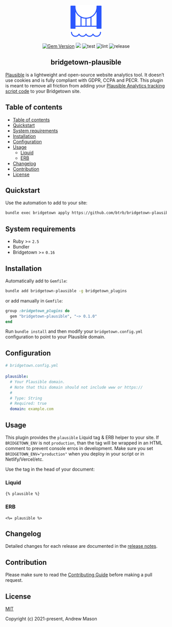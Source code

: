 <p align="center">
  <a href="https://github.com/bt-rb" target="_blank" rel="noopener noreferrer">
    <img src="https://github.com/bt-rb/bridgetown-plausible/blob/main/.github/media/logo.svg" width="100px">
  </a>
</p>

<p align="center">
  <a href="https://badge.fury.io/rb/bridgetown-plausible"><img src="https://badge.fury.io/rb/bridgetown-plausible.svg" alt="Gem Version" height="18"></a>
  <img src="https://img.shields.io/github/license/bt-rb/.github">
  <img src="https://github.com/bt-rb/bridgetown-plausible/workflows/Test/badge.svg" alt="test">
  <img src="https://github.com/bt-rb/bridgetown-plausible/workflows/Lint/badge.svg" alt="lint">
  <img src="https://github.com/bt-rb/bridgetown-plausible/workflows/Release/badge.svg" alt="release">
</p>

<h2 align="center">bridgetown-plausible</h2>

[Plausible](https://plausible.io) is a lightweight and open-source website analytics tool. It doesn’t use cookies and is fully compliant with GDPR, CCPA and PECR. This plugin is meant to remove all friction from adding your [Plausible Analytics tracking script code](https://docs.plausible.io/plausible-script) to your Bridgetown site.

## Table of contents

- [Table of contents](#table-of-contents)
- [Quickstart](#quickstart)
- [System requirements](#system-requirements)
- [Installation](#installation)
- [Configuration](#configuration)
- [Usage](#usage)
  - [Liquid](#liquid)
  - [ERB](#erb)
- [Changelog](#changelog)
- [Contribution](#contribution)
- [License](#license)

## Quickstart

Use the automation to add to your site:

```sh
bundle exec bridgetown apply https://github.com/btrb/bridgetown-plausible
```

## System requirements

- Ruby >= `2.5`
- Bundler
- Bridgetown >= `0.16`

## Installation

Automatically add to `Gemfile`:

```bash
bundle add bridgetown-plausible -g bridgetown_plugins
```

or add manually in `Gemfile`:

```ruby
group :bridgetown_plugins do
  gem "bridgetown-plausible", "~> 0.1.0"
end
```

Run `bundle install` and then modify your `bridgetown.config.yml` configuration to point to your Plausible domain.

## Configuration

```yml
# bridgetown.config.yml

plausible:
  # Your Plausible domain.
  # Note that this domain should not include www or https://
  #
  # Type: String
  # Required: true
  domain: example.com
```

## Usage

This plugin provides the `plausible` Liquid tag & ERB helper to your site. If `BRIDGETOWN_ENV` is not `production`, than the tag will be wrapped in an HTML comment to prevent console erros in development. Make sure you set `BRIDGETOWN_ENV="production"` when you deploy in your script or in Netlify/Vercel/etc.

Use the tag in the head of your document:

### Liquid

```liquid
{% plausible %}
```

### ERB

```erb
<%= plausible %>
```

## Changelog

Detailed changes for each release are documented in the [release notes](https://github.com/bt-rb/bridgetown-plausible/releases).

## Contribution

Please make sure to read the [Contributing Guide](.github/CONTRIBUTING.md) before making a pull request.

## License

[MIT](https://opensource.org/licenses/MIT)

Copyright (c) 2021-present, Andrew Mason
